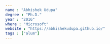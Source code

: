 ```yaml
---
name : "Abhishek Udupa"
degree : "Ph.D."
year : "2016"
where : "Microsoft"
website : "https://abhishekudupa.github.io/"
tags : ["alum"]
---
```


